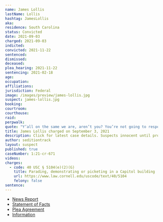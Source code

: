 ```yaml
---
name: James Lollis
lastName: Lollis
hashtag: JamesLollis
aka:
residence: South Carolina
status: Convicted
date: 2021-09-03
charged: 2021-09-03
indicted:
convicted: 2021-11-22
sentenced:
dismissed:
deceased:
plea_hearing: 2021-11-22
sentencing: 2021-02-18
age:
occupation:
affiliations:
jurisdiction: Federal
image: /images/preview/james-lollis.jpg
suspect: james-lollis.jpg
booking:
courtroom:
courthouse:
raid:
perpwalk:
quote: "Y’all on the same we are, aren’t you? You’re not going to respond? You’re not on the same team?"
title: James Lollis charged on September 3, 2021
description: Click for latest case details. Suspects innocent until proven guilty.
author: seditiontrack
layout: suspect
published: true
caseNumber: 1:21-cr-671
videos:
charges:
  - code: 40 USC § 5104(e)(2)(G)
    title: Parading, demonstrating or picketing in a Capitol building
    url: https://www.law.cornell.edu/uscode/text/40/5104
    felony: false
sentence:
---
```


- [News Report](https://www.foxcarolina.com/news/fbi-upstate-man-arrested-for-taking-part-in-riot-at-u-s-capitol-building/article_2eec20da-10eb-11ec-855b-f7b78801b6b8.html)
- [Statement of Facts](https://www.justice.gov/usao-dc/case-multi-defendant/file/1457601/download)
- [Plea Agreement](https://www.justice.gov/usao-dc/case-multi-defendant/file/1452326/download)
- [Information](https://extremism.gwu.edu/sites/g/files/zaxdzs2191/f/James%20Douglas%20Lollis%20Jr%20Information.pdf)
